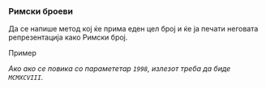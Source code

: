 ### Римски броеви

Да се напише метод кој ќе прима еден цел број и ќе ја печати неговата репрезентација како Римски број.

Пример

_Aко ако се повика со парамететар `1998`, излезот треба да биде `MCMXCVIII`._